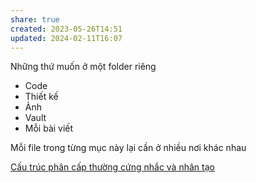```yaml
---
share: true
created: 2023-05-26T14:51
updated: 2024-02-11T16:07
---
```


Những thứ muốn ở một folder riêng
- Code
- Thiết kế
- Ảnh
- Vault
- Mỗi bài viết

Mỗi file trong từng mục này lại cần ở nhiều nơi khác nhau

[Cấu trúc phân cấp thường cứng nhắc và nhân tạo](./C%E1%BA%A5u%20tr%C3%BAc%20ph%C3%A2n%20c%E1%BA%A5p%20th%C6%B0%E1%BB%9Dng%20c%E1%BB%A9ng%20nh%E1%BA%AFc%20v%C3%A0%20nh%C3%A2n%20t%E1%BA%A1o.md)
